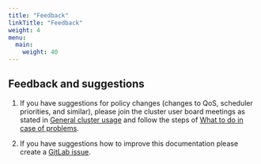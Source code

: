 ```yaml
---
title: "Feedback"
linkTitle: "Feedback"
weight: 4
menu:
  main:
    weight: 40
---
```


## Feedback and suggestions

1. If you have suggestions for policy changes (changes to QoS, scheduler priorities, and similar), please join the cluster user board meetings as stated in [General cluster usage](/docs/introduction/policies/user-agreement#general-cluster-usage) and follow the steps of [What to do in case of problems](/docs/introduction/policies/user-agreement#what-to-do-in-case-of-problems).

2. If you have suggestions how to improve this documentation please create a [GitLab issue](https://gitlab.ewi.tudelft.nl/daic/docs/issues/new?title=Feedback).  